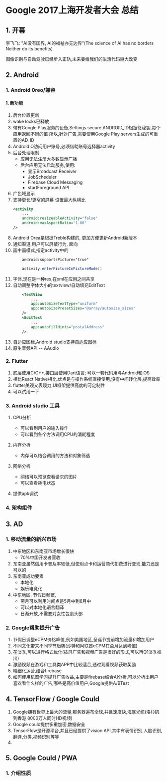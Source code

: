 # Google 2017上海开发者大会 总结

## 1. 开幕
李飞飞: "AI没有国界, AI的福祉亦无边界"(The science of AI has no borders Neither do its benefits)

图像识别与自动驾驶已经步入正轨,未来姜维我们的生活代码巨大改变



## 2. Android

### 1. Android 0reo/兼容

#### 1. 新功能
1. 后台位置更新
2. wake locks已释放
3. 带有Google Play服务的设备,Settings.secure.ANDROID_ID根据签秘钥,每个应用返回不同的值
    所以,针对广告,需要使用Google Play servers生成的可重置的AD_ID
4. Android O访问用户账号,必须借助账号选择器activity
5. 后台处理限制
    - 应用无法注册大多数显示广播
    - 后台应用无法启动服务,使用:
        - 显示Broadcast Receiver
        - JobScheduler
        - Firebase Cloud Messaging
        - startForeground API
6. 广色域显示
7. 支持更长/更窄的屏幕
    设置最大纵横比
    ```xml
    <activity
        ...
        android:resizeableActivity="false"
        android:maxAspectRatio="1.86"
    />
    ```
8. Android Orea是根据Treble构建的, 更加方便更新Android新版本
9. 通知渠道,用户可以屏蔽行为, 面向
10. 画中画模式,指定activity中的
    ```xml
        android:supoortsPicture="true"
    ```
    ```java
        activity.enterPictureInPictureMode()
    ```
11. 字体,现在是一种res,在xml在应用之间共享
12. 自动调整字体大小的textview/自动填充EditText
    ```xml
        <TextView
            ...
            app:autoSizeTextType="uniform"
            app:autoSizePresetSizes="@array/autosize_sizes"
        />
        <EditText
            ...
            app:autofillHints="postalAddress"
        />
    ```
13. 自适应图标,Android studio支持自适应图标
14. 原生音频API -- AAudio


### 2. Flutter
1. 底层使用C/C++,接口层使用Dart语言; 可以一套代码用与Android和iOS
2. 相比React Native相比,优点是与操作系统直接使用,没有中间转化层,提高效率
3. flutter美观又表现力,UI框架提供高度的可定制性
4. 可以试用一下
### 3. Android studio 工具
1. CPU分析
    - 可以看到用户的输入操作
    - 可以看到各个方法调用CPU的消耗程度
2. 内存分析
    - 内存可以结合调用的方法和对象筛选
    
3. 网络分析
    - 网络可以预览查看请求的图片
    - 可以查看耗电状态
4. 提供apk调试
### 4. 架构组件


## 3. AD
### 1. 移动流量的新兴市场
1. 中东地区和东南亚市场增长很快
    - 70%中国开发者营收
2. 东南亚虽然信用卡普及率较低,但使用点卡和运营商代扣费进行变现,能力还是可以的
3. 东南亚成功要素
    - 本地化
    - 娱乐电竞化
4. 中东地区, 节假日频繁,
    - 斋月可以利用时间点是5月中到6月中
    - 可以对本地化语言翻译
    - 日渐开放,不需要对女性包裹头部

### 2. Google帮助提升广告
1. 节假日调整eCPM价格峰值,例如美国地区,圣诞节提前增加流量和增加用户
2. 不同文化带来不同季节趋势(沙特和阿联酋eCPM在斋月达到峰值)
3. 在淡季,可以进行格式优化(插屏广告和视频广告是很好的形式,可以再Q1淡季推出)
4. 激励视频在游戏和工具类APP中比较适合,通过观看视频获取奖励
5. 精细化运营,结合firebase
6. 如何使用机器学习提升广告收益,主要是firebase结合AI分析,可以分析出用户喜欢看什么样的广告,哪些是高价值用户,Google提供A/BTest

## 4. TensorFlow / Google Could
1. Google拥有世界上最大的流量,服务器遍布全球,并且速度快,海底光缆(洛杉矶到香港 8000万人同时HD视频)
2. Google could提供多重加密,数据安全
3. TensorFlow是开源平台,并且已经提供了vision API,其中有表情识别,人脸识别,翻译,分类,视频识别等等
4. 

## 5. Google Could / PWA
### 1. 介绍性质
